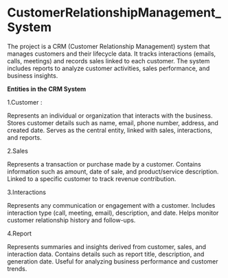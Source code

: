 # CustomerRelationshipManagement_System

The project is a CRM (Customer Relationship Management) system that manages customers and their lifecycle data. It tracks interactions (emails, calls, meetings) and records sales linked to each customer.
The system includes reports to analyze customer activities, sales performance, and business insights.

**Entities in the CRM System**

1.Customer :

Represents an individual or organization that interacts with the business.
Stores customer details such as name, email, phone number, address, and created date.
Serves as the central entity, linked with sales, interactions, and reports.

2.Sales

Represents a transaction or purchase made by a customer.
Contains information such as amount, date of sale, and product/service description.
Linked to a specific customer to track revenue contribution.

3.Interactions

Represents any communication or engagement with a customer.
Includes interaction type (call, meeting, email), description, and date.
Helps monitor customer relationship history and follow-ups.

4.Report

Represents summaries and insights derived from customer, sales, and interaction data.
Contains details such as report title, description, and generation date.
Useful for analyzing business performance and customer trends.
